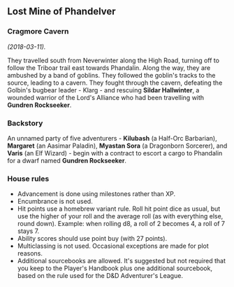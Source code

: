## Lost Mine of Phandelver

### Cragmore Cavern

_(2018-03-11)._

They travelled south from Neverwinter along the High Road, turning off to follow the Triboar trail east towards Phandalin. Along the way, they are ambushed by a band of goblins. They followed the goblin's tracks to the source, leading to a cavern. They fought through the cavern, defeating the Golbin's bugbear leader - Klarg - and rescuing **Sildar Hallwinter**, a wounded warrior of the Lord's Alliance who had been travelling with **Gundren Rockseeker**.

### Backstory

An unnamed party of five adventurers - **Kilubash** (a Half-Orc Barbarian), **Margaret** (an Aasimar Paladin), **Myastan Sora** (a Dragonborn Sorcerer), and **Varis** (an Elf Wizard) - begin with a contract to escort a cargo to Phandalin for a dwarf named **Gundren Rockseeker**.

### House rules

* Advancement is done using milestones rather than XP.
* Encumbrance is not used.
* Hit points use a homebrew variant rule. Roll hit point dice as usual, but use the higher of your roll and the average roll (as with everything else, round down). Example: when rolling d8, a roll of 2 becomes 4, a roll of 7 stays 7.
* Ability scores should use point buy (with 27 points).
* Multiclassing is not used. Occasional exceptions are made for plot reasons.
* Additional sourcebooks are allowed. It's suggested but not required that you keep to the Player's Handbook plus one additional sourcebook, based on the rule used for the D&D Adventurer's League.
